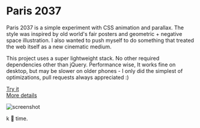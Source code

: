 # Paris 2037

Paris 2037 is a simple experiment with CSS animation and parallax. The style was inspired by old world's fair posters and geometric + negative space illustration. I also wanted to push myself to do something that treated the web itself as a new cinematic medium.

This project uses a super lightweight stack. No other required dependencies other than jQuery. Performance wise, It works fine on desktop, but may be slower on older phones - I only did the simplest of optimizations, pull requests always appreciated :)

[Try it](#link "Alt txt here")<br>
[More details](#portfoliolink)

![screenshot](https://dl.dropboxusercontent.com/u/366007/Cargo/paris-ss.png)

k :beer: time.